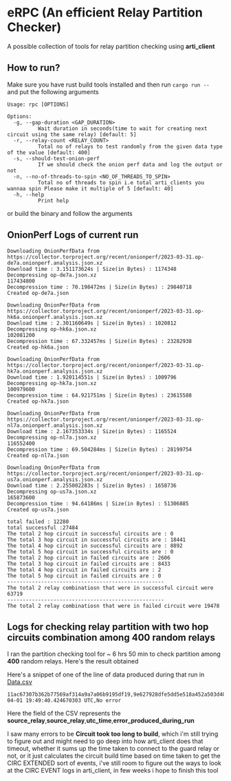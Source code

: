 # eRPC (An efficient Relay Partition Checker)

A possible collection of tools for relay partition checking using **arti_client**

## How to run?

Make sure you have rust build tools installed
and then run ```cargo run -- ``` and put the following arguments
```
Usage: rpc [OPTIONS]

Options:
  -g, --gap-duration <GAP_DURATION>
          Wait duration in seconds(time to wait for creating next circuit using the same relay) [default: 5]
  -r, --relay-count <RELAY_COUNT>
          Total no of relays to test randomly from the given data type of the value [default: 400]
  -s, --should-test-onion-perf
          If we should check the onion perf data and log the output or not
  -n, --no-of-threads-to-spin <NO_OF_THREADS_TO_SPIN>
          Total no of threads to spin i.e total arti_clients you wannaa spin Please make it multiple of 5 [default: 40]
  -h, --help
          Print help
```

or build the binary and follow the arguments


## OnionPerf Logs of current run 

```
Downloading OnionPerfData from https://collector.torproject.org/recent/onionperf/2023-03-31.op-de7a.onionperf.analysis.json.xz
Download time : 3.151173624s | Size(in Bytes) : 1174348
Decompressing op-de7a.json.xz
117434800
Decompression time : 70.198472ms | Size(in Bytes) : 29840718
Created op-de7a.json

Downloading OnionPerfData from https://collector.torproject.org/recent/onionperf/2023-03-31.op-hk6a.onionperf.analysis.json.xz
Download time : 2.301160649s | Size(in Bytes) : 1020812
Decompressing op-hk6a.json.xz
102081200
Decompression time : 67.332457ms | Size(in Bytes) : 23282938
Created op-hk6a.json

Downloading OnionPerfData from https://collector.torproject.org/recent/onionperf/2023-03-31.op-hk7a.onionperf.analysis.json.xz
Download time : 1.920114551s | Size(in Bytes) : 1009796
Decompressing op-hk7a.json.xz
100979600
Decompression time : 64.921751ms | Size(in Bytes) : 23615588
Created op-hk7a.json

Downloading OnionPerfData from https://collector.torproject.org/recent/onionperf/2023-03-31.op-nl7a.onionperf.analysis.json.xz
Download time : 2.167353334s | Size(in Bytes) : 1165524
Decompressing op-nl7a.json.xz
116552400
Decompression time : 69.504284ms | Size(in Bytes) : 28199754
Created op-nl7a.json

Downloading OnionPerfData from https://collector.torproject.org/recent/onionperf/2023-03-31.op-us7a.onionperf.analysis.json.xz
Download time : 2.255002283s | Size(in Bytes) : 1658736
Decompressing op-us7a.json.xz
165873600
Decompression time : 94.64186ms | Size(in Bytes) : 51306885
Created op-us7a.json

total failed : 12280
total successful :27484
The total 2 hop circuit in successful circuits are : 0
The total 3 hop circuit in successful circuits are : 18441
The total 4 hop circuit in successful circuits are : 8892
The total 5 hop circuit in successful circuits are : 0
The total 2 hop circuit in failed circuits are : 2606
The total 3 hop circuit in failed circuits are : 8433
The total 4 hop circuit in failed circuits are : 2
The total 5 hop circuit in failed circuits are : 0
---------------------------------------------------
The total 2 relay combinatiosn that were in successful circuit were 63719
---------------------------------------------------
The total 2 relay combinatiosn that were in failed circuit were 19478
```

## Logs for checking relay partition with two hop circuits combination among 400 random relays 
I ran the partition checking tool for ~ 6 hrs 50 min to check partition among **400** random relays. Here's the result obtained

Here's a snippet of one of the line of data produced during that run in [Data.csv](https://github.com/rishadbaniya/rpc/blob/main/data.csv)
```
11ac67307b362b77569af314a9a7a06b9195df19,9e627928dfe5dd5e518a452a503d40880115dfa1,2023-04-01 19:49:40.424670303 UTC,No error
```

Here the field of the CSV represents the **source_relay**,**source_relay**,**utc_time**,**error_produced_during_run**

I saw many errors to be **Circuit took too long to build**, which i'm still trying to figure out and might need to go deep into how arti_client does that timeout, whether it sums up the time taken 
to connect to the guard relay or not, or it just calculates the circuit build time based on time taken to get the CIRC EXTENDED sort of events, i've still room to figure out the ways to look at the CIRC EVENT logs in arti_client, in few weeks i hope to finish this tool 
